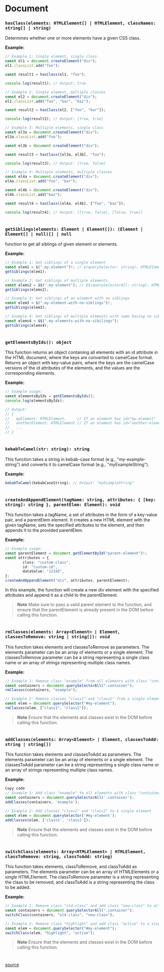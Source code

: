 # Document

### `hasClass(elements: HTMLElement[] | HTMLElement, classNames: string[] | string)`

Determines whether one or more elements have a given CSS class.

**Example:**

```typescript
// Example 1: Single element, single class
const el1 = document.createElement("div");
el1.classList.add("foo");

const result1 = hasClass(el1, "foo");

console.log(result1); // Output: true

// Example 2: Single element, multiple classes
const el2 = document.createElement("div");
el2.classList.add("foo", "bar", "baz");

const result2 = hasClass(el2, ["foo", "bar"]);

console.log(result2); // Output: [true, true]

// Example 3: Multiple elements, single class
const el3a = document.createElement("div");
el3a.classList.add("foo");

const el3b = document.createElement("div");

const result3 = hasClass([el3a, el3b], "foo");

console.log(result3); // Output: [true, false]

// Example 4: Multiple elements, multiple classes
const el4a = document.createElement("div");
el4a.classList.add("foo", "bar");

const el4b = document.createElement("div");
el4b.classList.add("baz");

const result4 = hasClass([el4a, el4b], ["foo", "baz"]);

console.log(result4); // Output: [[true, false], [false, true]]
```

#

### `getSiblings(elements: Element | Element[]): (Element | Element[] | null)[] | null`

function to get all siblings of given element or elements.

**Example:**

```typescript
// Example 1: Get siblings of a single element
const elem1 = $(".my-element")!; // $(querySelector: string): HTMLElement | null
getSiblings(elem1);

// Example 2: Get siblings of multiple elements
const elems2 = $$(".my-element"); // $$(querySelectorAll: string): HTMLElement[]
getSiblings(elems2);

// Example 3: Get siblings of an element with no siblings
const elem3 = $(".my-element-with-no-siblings")!;
getSiblings(elem3);

// Example 4: Get siblings of multiple elements with some having no siblings
const elems4 = $$(".my-elements-with-no-sibilings");
getSiblings(elems4);
```

#

### `getElementsByIds(): object`

This function returns an object containing all elements with an id attribute in the HTML document, where the keys are converted to camelCase format. Returns an object with key-value pairs, where the keys are the camelCase versions of the id attributes of the elements, and the values are the corresponding elements.

**Example:**

```typescript
// Example usage:
const elementsByIds = getElementsByIds();
console.log(elementsByIds);

// Output:
// {
//   myElement: HTMLElement,     // If an element has id="my-element"
//   anotherElement: HTMLElement // If an element has id="another-element"
//   ...
// }
```

#

### `kebabToCamel(str: string): string`

This function takes a string in kebab-case format (e.g., "my-example-string") and converts it to camelCase format (e.g., "myExampleString").

**Example:**

```typescript
kebabToCamel(kebabCaseString); // Output: "myExampleString"
```

#

### `createAndAppendElement(tagName: string, attributes: { [key: string]: string }, parentElem: Element): void `

This function takes a tagName, a set of attributes in the form of a key-value pair, and a parentElem element. It creates a new HTML element with the given tagName, sets the specified attributes to the element, and then appends it to the provided parentElem.

**Example:**

```typescript
// Example usage:
const parentElement = document.getElementById("parent-element")!;
const attributes = {
        class: "custom-class",
        id: "custom-id",
        dataValue: "12345",
};
createAndAppendElement("div", attributes, parentElement);
```

In this example, the function will create a new div element with the specified attributes and append it as a child to the parentElement.

> **Note**
> Make sure to pass a valid parent element to the function, and ensure that the parentElement is already present in the DOM before calling this function.

#

### `rmClasses(elements: Array<Element> | Element, classesToRemove: string | string[]): void`

This function takes elements and classesToRemove as parameters. The elements parameter can be an array of elements or a single element. The classesToRemove parameter can be a string representing a single class name or an array of strings representing multiple class names.

**Example:**

```typescript
// Example 1: Remove class "example" from all elements with class "container"
const containers = document.querySelectorAll(".container");
rmClasses(containers, "example");

// Example 2: Remove classes "class1" and "class2" from a single element
const elem = document.querySelector("#my-element");
rmClasses(elem, ["class1", "class2"]);
```

> **Note**
> Ensure that the elements and classes exist in the DOM before calling this function.

#

### `addClasses(elements: Array<Element> | Element, classesToAdd: string | string[])`

This function takes elements and classesToAdd as parameters. The elements parameter can be an array of elements or a single element. The classesToAdd parameter can be a string representing a single class name or an array of strings representing multiple class names.

**Example:**

```typescript
Copy code
// Example 1: Add class "example" to all elements with class "container"
const containers = document.querySelectorAll('.container');
addClasses(containers, 'example');

// Example 2: Add classes "class1" and "class2" to a single element
const elem = document.querySelector('#my-element');
addClasses(elem, ['class1', 'class2']);
```

> **Note**
> Ensure that the elements and classes exist in the DOM before calling this function.

#

### `switchClass(elements: Array<HTMLElement> | HTMLElement, classToRemove: string, classToAdd: string)`

This function takes elements, classToRemove, and classToAdd as parameters.
The elements parameter can be an array of HTMLElements or a single HTMLElement.
The classToRemove parameter is a string representing the class to be removed, and classToAdd is a string representing the class to be added.

**Example:**

```typescript
// Example 1: Remove class "old-class" and add class "new-class" to all elements with class "container"
const containers = document.querySelectorAll(".container");
switchClass(containers, "old-class", "new-class");

// Example 2: Remove class "highlight" and add class "active" to a single element
const elem = document.querySelector("#my-element");
switchClass(elem, "highlight", "active");
```

> **Note**
> Ensure that the elements and classes exist in the DOM before calling this function.

#

[source](https://github.com/ManiGhazaee/ts-library/blob/main/src/ts/document.ts)
